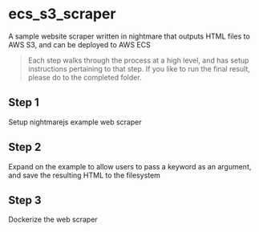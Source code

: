 # ecs_s3_scraper
A sample website scraper written in nightmare that outputs HTML files to AWS S3, and can be deployed to AWS ECS

> Each step walks through the process at a high level, and has setup instructions pertaining to that step.
> If you like to run the final result, please do to the completed folder.

## Step 1
Setup nightmarejs example web scraper

## Step 2
Expand on the example to allow users to pass a keyword as an argument, and save the resulting HTML to the filesystem

## Step 3
Dockerize the web scraper
